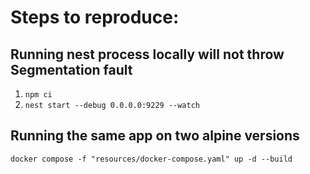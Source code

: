 # Steps to reproduce:

## Running nest process locally will not throw Segmentation fault

1. `npm ci`
2. `nest start --debug 0.0.0.0:9229 --watch`

## Running the same app on two alpine versions

`docker compose -f "resources/docker-compose.yaml" up -d --build`
